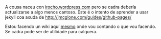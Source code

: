 A cousa naceu con 
[irocho.wordpress.com](http://irocho.wordpress.com)
pero se cadra debería actualizarse a algo menos cantoso.
Este é o intento de aprender a usar jekyll coa axuda de 
http://jmcglone.com/guides/github-pages/

Estou facendo un wiki aquí  [mesmo](https://github.com/irocho/irocho.github.io/wiki) onde vou contando o que vou facendo. Se cadra pode ser de utilidade para calquera.
